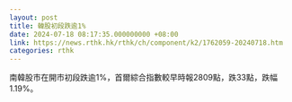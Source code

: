 ```yaml
---
layout: post
title: 韓股初段跌逾1%
date: 2024-07-18 08:17:35.000000000 +08:00
link: https://news.rthk.hk/rthk/ch/component/k2/1762059-20240718.htm
categories: rthk
---
```


南韓股市在開市初段跌逾1%，首爾綜合指數較早時報2809點，跌33點，跌幅1.19%。
